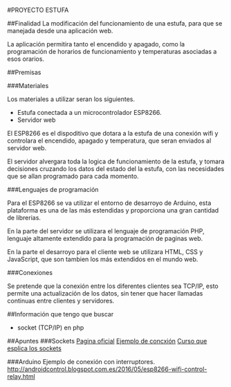 #PROYECTO ESTUFA

##Finalidad
La modificación del funcionamiento de una estufa, para que se manejada desde una aplicación web.

La aplicación permitira tanto el encendido y apagado, como la programación de horarios de funcionamiento y temperaturas asociadas a esos orarios.

##Premisas

###Materiales

Los materiales a utilizar seran los siguientes.
- Estufa conectada a un microcontrolador ESP8266.
- Servidor web

El ESP8266 es el dispoditivo que dotara a la estufa de una conexión wifi y controlara el encendido, apagado y temperatura, que seran enviados al servidor web.

El servidor alvergara toda la logica de funcionamiento de la estufa, y tomara decisiones cruzando los datos del estado del la estufa, con las necesidades que se allan programado para cada momento.

###Lenguajes de programación

Para el ESP8266 se va utilizar el entorno de desarroyo de Arduino, esta plataforma es una de las más estendidas y proporciona una gran cantidad de librerias.

En la parte del servidor se utilizara el lenguaje de programación PHP, lenguaje altamente extendido para la programación de paginas web.

En la parte el desarroyo para el cliente web se utilizara HTML, CSS y JavaScript, que son tambien los más extendidos en el mundo web.


###Conexiones

Se pretende que la conexión entre los diferentes clientes sea TCP/IP, esto permite una actualización de los datos, sin tener que hacer llamadas continuas entre clientes y servidores.



##Información que tengo que buscar

- socket (TCP/IP) en php

##Apuntes
###Sockets
[Pagina oficial](http://php.net/manual/es/book.sockets.php)
[Ejemplo de concxión](http://www.cristalab.com/tutoriales/crear-un-socket-server-con-php-c97147l/)
[Curso que esplica los sockets](https://www.redeszone.net/curso-php-online-recopilacion-de-articulos/)

###Arduino
Ejemplo de conexión con interruptores.
<http://androidcontrol.blogspot.com.es/2016/05/esp8266-wifi-control-relay.html>
